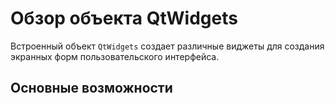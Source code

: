 # Обзор объекта QtWidgets
Встроенный объект `QtWidgets` создает различные виджеты для создания экранных форм пользовательского интерфейса.

## Основные возможности
